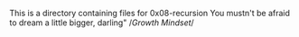 This is a directory containing files for 0x08-recursion
You mustn't be afraid to dream a little bigger, darling"
/*Growth Mindset*/

